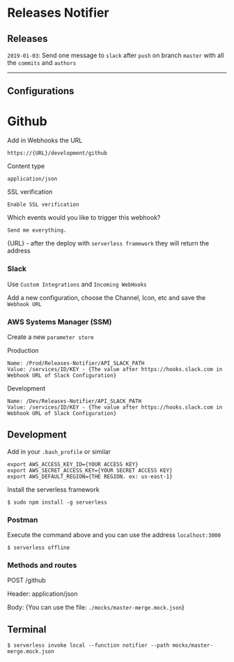 # Releases Notifier #

## Releases ##
`2019-01-03`: Send one message to `slack` after `push` on branch `master` with all the `commits` and `authors`

---

## Configurations ##

# Github #

Add in Webhooks the URL

```
https://{URL}/development/github
```

Content type
```
application/json
```

SSL verification
```
Enable SSL verification 
```

Which events would you like to trigger this webhook?
```
Send me everything.
```

{URL} - after the deploy with `serverless framework` they will return the address

### Slack ###

Use `Custom Integrations` and `Incoming WebHooks`

Add a new configuration, choose the Channel, Icon, etc and save the `Webhook URL`

### AWS Systems Manager (SSM) ###

Create a new `parameter store`

Production
```
Name: /Prod/Releases-Notifier/API_SLACK_PATH
Value: /services/ID/KEY - {The value after https://hooks.slack.com in Webhook URL of Slack Configuration}
```

Development
```
Name: /Dev/Releases-Notifier/API_SLACK_PATH
Value: /services/ID/KEY - {The value after https://hooks.slack.com in Webhook URL of Slack Configuration}
```

## Development ##

Add in your `.bash_profile` or similar
```
export AWS_ACCESS_KEY_ID={YOUR ACCESS KEY}
export AWS_SECRET_ACCESS_KEY={YOUR SECRET ACCESS KEY}
export AWS_DEFAULT_REGION={THE REGION. ex: us-east-1}
```

Install the serverless framework

```
$ sudo npm install -g serverless
```

### Postman ###

Execute the command above and you can use the address `localhost:3000`
```
$ serverless offline
```

### Methods and routes ###

POST /github

Header: application/json

Body: {You can use the file: `./mocks/master-merge.mock.json`}

## Terminal ##

```
$ serverless invoke local --function notifier --path mocks/master-merge.mock.json
```